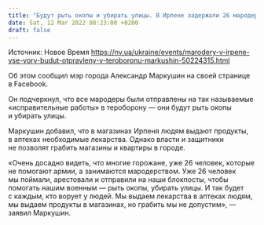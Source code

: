 ```yaml
---
title: "Будут рыть окопы и убирать улицы. В Ирпене задержали 26 мародеров — Маркушин"
date: Sat, 12 Mar 2022 08:23:00 +0200
draft: false
---
```

Источник: Новое Время https://nv.ua/ukraine/events/marodery-v-irpene-vse-vory-budut-otpravleny-v-teroboronu-markushin-50224315.html


Об этом сообщил мэр города Александр Маркушин на своей странице в Facebook.

Он подчеркнул, что все мародеры были отправлены на так называемые «исправительные работы» в тероборону — они будут рыть окопы и убирать улицы. 

Маркушин добавил, что в магазинах Ирпеня людям выдают продукты, в аптеках необходимые лекарства. Однако власти и защитники не позволят грабить магазины и квартиры в городе.

«Очень досадно видеть, что многие горожане, уже 26 человек, которые не помогают армии, а занимаются мародерством. Уже 26 человек мы поймали, арестовали и отправили на наши блокпосты, чтобы помогать нашим военным — рыть окопы, убирать улицы. И так будет с каждым, кто ворует у людей. Мы выдаем лекарства в аптеках людям, мы выдаем продукты в магазинах, но грабить мы не допустим», — заявил Маркушин.
